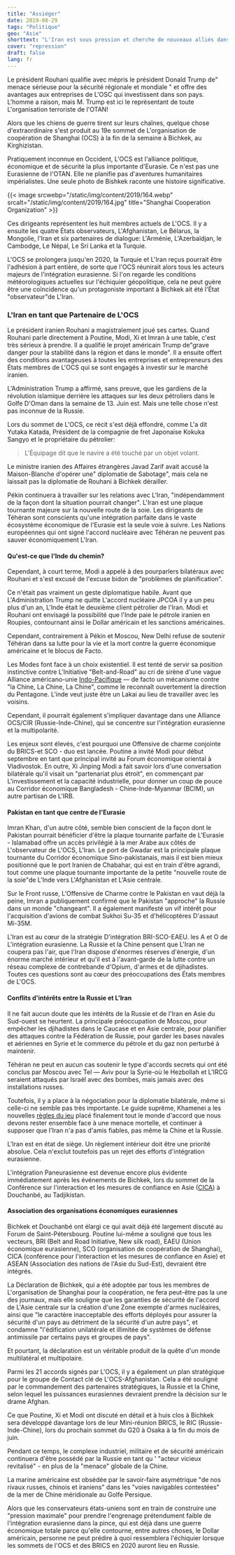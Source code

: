 ```yaml
---
title: "Assiéger"
date: 2019-08-29
tags: "Politique"
geo: "Asie"
shorttext: "L'Iran est sous pression et cherche de nouveaux alliés dans la région eurasienne."
cover: "repression"
draft: false
lang: fr
---
```


Le président Rouhani qualifie avec mépris le président Donald Trump de" menace sérieuse pour la sécurité régionale et mondiale " et offre des avantages aux entreprises de L'OSC qui investissent dans son pays. L'homme a raison, mais M. Trump est ici le représentant de toute L'organisation terroriste de l'OTAN!

Alors que les chiens de guerre tirent sur leurs chaînes, quelque chose d'extraordinaire s'est produit au 19e sommet de L'organisation de coopération de Shanghai (OCS) à la fin de la semaine à Bichkek, au Kirghizistan.

Pratiquement inconnue en Occident, L'OCS est l'alliance politique, économique et de sécurité la plus importante d'Eurasie. Ce n'est pas une Eurasienne de l'OTAN. Elle ne planifie pas d'aventures humanitaires impérialistes. Une seule photo de Bishkek raconte une histoire significative.

{{< image srcwebp="/static/img/content/2019/164.webp" srcalt="/static/img/content/2019/164.jpg" title="Shanghai Cooperation Organization" >}}

Ces dirigeants représentent les huit membres actuels de L'OCS. Il y a ensuite les quatre États observateurs, L'Afghanistan, Le Bélarus, la Mongolie, l'Iran et six partenaires de dialogue: L'Arménie, L'Azerbaïdjan, le Cambodge, Le Népal, Le Sri Lanka et la Turquie.

L'OCS se prolongera jusqu'en 2020, la Turquie et L'Iran reçus pourrait être l'adhésion à part entière, de sorte que l'OCS réunirait alors tous les acteurs majeurs de l'intégration eurasienne. Si l'on regarde les conditions météorologiques actuelles sur l'échiquier géopolitique, cela ne peut guère être une coïncidence qu'un protagoniste important à Bichkek ait été l'État "observateur"de L'Iran.

### L'Iran en tant que Partenaire de L'OCS

Le président iranien Rouhani a magistralement joué ses cartes. Quand Rouhani parle directement à Poutine, Modi, Xi et Imran à une table, c'est très sérieux à prendre. Il a qualifié le projet américain Trump de"grave danger pour la stabilité dans la région et dans le monde". Il a ensuite offert des conditions avantageuses à toutes les entreprises et entrepreneurs des États membres de L'OCS qui se sont engagés à investir sur le marché iranien.

L'Administration Trump a affirmé, sans preuve, que les gardiens de la révolution islamique derrière les attaques sur les deux pétroliers dans le Golfe D'Oman dans la semaine de 13. Juin est. Mais une telle chose n'est pas inconnue de la Russie. 

Lors du sommet de L'OCS, ce récit s'est déjà effondré, comme L'a dit Yutaka Katada, Président de la compagnie de fret Japonaise Kokuka Sangyo et le propriétaire du pétrolier:

> L'Équipage dit que le navire a été touché par un objet volant.

Le ministre iranien des Affaires étrangères Javad Zarif avait accusé la Maison-Blanche d'opérer une" diplomatie de Sabotage", mais cela ne laissait pas la diplomatie de Rouhani à Bichkek dérailler.

Pékin continuera à travailler sur les relations avec L'Iran, "indépendamment de la façon dont la situation pourrait changer". L'Iran est une plaque tournante majeure sur la nouvelle route de la soie. Les dirigeants de Téhéran sont conscients qu'une intégration parfaite dans le vaste écosystème économique de l'Eurasie est la seule voie à suivre. Les Nations européennes qui ont signé l'accord nucléaire avec Téhéran ne peuvent pas sauver économiquement L'Iran.

#### Qu'est-ce que l'Inde du chemin?

Cependant, à court terme, Modi a appelé à des pourparlers bilatéraux avec Rouhani et s'est excusé de l'excuse bidon de "problèmes de planification".

Ce n'était pas vraiment un geste diplomatique habile. Avant que L'Administration Trump ne quitte L'accord nucléaire JPCOA il y a un peu plus d'un an, L'Inde était le deuxième client pétrolier de l'Iran. Modi et Rouhani ont envisagé la possibilité que l'Inde paie le pétrole iranien en Roupies, contournant ainsi le Dollar américain et les sanctions américaines.

Cependant, contrairement à Pékin et Moscou, New Delhi refuse de soutenir Téhéran dans sa lutte pour la vie et la mort contre la guerre économique américaine et le blocus de Facto.

Les Modes font face à un choix existentiel. Il est tenté de servir sa position instinctive contre L'Initiative "Belt-and-Road" au cri de sirène d'une vague Alliance américano-unie [Indo-Pacifique](https://www.defense.gov/Newsroom/Releases/Release/Article/1863396/dod-releases-indo-pacific-strategy-report/source/GovDelivery/fbclid/IwAR0qQXm4Oe5xwDF-vIwIjIx2_8YCUw1IwqVJiaalGjbYFjsds0NHr9sX1X4/ "DOD Releases Indo-Pacific Strategy Report") — de facto un mécanisme contre "la Chine, La Chine, La Chine", comme le reconnaît ouvertement la direction du Pentagone. L'inde veut juste être un Lakai au lieu de travailler avec les voisins.

Cependant, il pourrait également s'impliquer davantage dans une Alliance OCS/CIR (Russie-Inde-Chine), qui se concentre sur l'intégration eurasienne et la multipolarité.

Les enjeux sont élevés, c'est pourquoi une Offensive de charme conjointe du BRICS-et SCO - duo est lancée. Poutine a invité Modi pour début septembre en tant que principal invité au Forum économique oriental à Vladivostok. En outre, Xi Jinping Modi a fait savoir lors d'une conversation bilatérale qu'il visait un "partenariat plus étroit", en commençant par L'investissement et la capacité industrielle, pour donner un coup de pouce au Corridor économique Bangladesh - Chine-Inde-Myanmar (BCIM), un autre partisan de L'IRB.

#### Pakistan en tant que centre de l'Eurasie

Imran Khan, d'un autre côté, semble bien conscient de la façon dont le Pakistan pourrait bénéficier d'être la plaque tournante parfaite de L'Eurasie - Islamabad offre un accès privilégié à la mer Arabe aux côtés de L'observateur de L'OCS, L'Iran. Le port de Gwadar est la principale plaque tournante du Corridor économique Sino-pakistanais, mais il est bien mieux positionné que le port Iranien de Chabahar, qui est en train d'être agrandi, tout comme une plaque tournante importante de la petite "nouvelle route de la soie"de L'Inde vers L'Afghanistan et L'Asie centrale.

Sur le Front russe, L'Offensive de Charme contre le Pakistan en vaut déjà la peine, Imran a publiquement confirmé que le Pakistan "approche" la Russie dans un monde "changeant". Il a également manifesté un vif intérêt pour l'acquisition d'avions de combat Sukhoi Su-35 et d'hélicoptères D'assaut Mi-35M.

L'Iran est au cœur de la stratégie D'intégration BRI-SCO-EAEU. les A et O de L'intégration eurasienne. La Russie et la Chine pensent que L'Iran ne coupera pas l'air, que l'Iran dispose d'énormes réserves d'énergie, d'un énorme marché intérieur et qu'il est à l'avant-garde de la lutte contre un réseau complexe de contrebande d'Opium, d'armes et de djihadistes. Toutes ces questions sont au cœur des préoccupations des États membres de L'OCS.

#### Conflits d'intérêts entre la Russie et L'Iran

Il ne fait aucun doute que les intérêts de la Russie et de l'Iran en Asie du Sud-ouest se heurtent. La principale préoccupation de Moscou, pour empêcher les djihadistes dans le Caucase et en Asie centrale, pour planifier des attaques contre la Fédération de Russie, pour garder les bases navales et aériennes en Syrie et le commerce du pétrole et du gaz non perturbé à maintenir.

Téhéran ne peut en aucun cas soutenir le type d'accords secrets qui ont été conclus par Moscou avec Tel — Aviv pour la Syrie-où le Hezbollah et L'IRCG seraient attaqués par Israël avec des bombes, mais jamais avec des installations russes.

Toutefois, il y a place à la négociation pour la diplomatie bilatérale, même si celle-ci ne semble pas très importante. Le guide suprême, Khamenei a les nouvelles [règles du jeu](https://ejmagnier.com/2019/06/13/irans-leader-of-the-revolution-recommends-four-steps-for-confronting-the-us/ "IRAN’S LEADER OF THE REVOLUTION RECOMMENDS FOUR STEPS FOR CONFRONTING THE US") placé finalement tout le monde d'accord que nous devons rester ensemble face à une menace mortelle, et continuer à supposer que l'Iran n'a pas d'amis fiables, pas même la Chine et la Russie.

L'Iran est en état de siège. Un règlement intérieur doit être une priorité absolue. Cela n'exclut toutefois pas un rejet des efforts d'intégration eurasienne.

L'intégration Paneurasienne est devenue encore plus évidente immédiatement après les événements de Bichkek, lors du sommet de la Conférence sur l'interaction et les mesures de confiance en Asie ([CICA](https://tass.com/economy/1063957 "Russia calls for abandoning global trade wars - Putin")) à Douchanbé, au Tadjikistan.

#### Association des organisations économiques eurasiennes

Bichkek et Douchanbé ont élargi ce qui avait déjà été largement discuté au Forum de Saint-Pétersbourg. Poutine lui-même a souligné que tous les vecteurs, BRI (Belt and Road Initiative, New silk road), EAEU (Union économique eurasienne), SCO (organisation de coopération de Shanghai), CICA (conférence pour l'interaction et les mesures de confiance en Asie) et ASEAN (Association des nations de l'Asie du Sud-Est), devraient être intégrés.

La Déclaration de Bichkek, qui a été adoptée par tous les membres de L'organisation de Shanghai pour la coopération, ne fera peut-être pas la une des journaux, mais elle souligne que les garanties de sécurité de l'accord de L'Asie centrale sur la création d'une Zone exempte d'armes nucléaires, ainsi que "le caractère inacceptable des efforts déployés pour assurer la sécurité d'un pays au détriment de la sécurité d'un autre pays", et condamne "l'édification unilatérale et illimitée de systèmes de défense antimissile par certains pays et groupes de pays".

Et pourtant, la déclaration est un véritable produit de la quête d'un monde multilatéral et multipolaire.

Parmi les 21 accords signés par L'OCS, il y a également un plan stratégique pour le groupe de Contact clé de L'OCS-Afghanistan. Cela a été souligné par le commandement des partenaires stratégiques, la Russie et la Chine, selon lequel les puissances eurasiennes devraient prendre la décision sur le drame Afghan.

Ce que Poutine, Xi et Modi ont discuté en détail et à huis clos à Bichkek sera développé davantage lors de leur Mini-réunion BRICS, le RIC (Russie-Inde-Chine), lors du prochain sommet du G20 à Osaka à la fin du mois de juin.

Pendant ce temps, le complexe industriel, militaire et de sécurité américain continuera d'être possédé par la Russie en tant qu ' "acteur vicieux revitalisé" - en plus de la "menace" globale de la Chine.

La marine américaine est obsédée par le savoir-faire asymétrique "de nos rivaux russes, chinois et iraniens" dans les "voies navigables contestées" de la mer de Chine méridionale au Golfe Persique.

Alors que les conservateurs états-uniens sont en train de construire une "pression maximale" pour prendre l'engrenage prétendument faible de l'intégration eurasienne dans la pince, qui est déjà dans une guerre économique totale parce qu'elle contourne, entre autres choses, le Dollar américain, personne ne peut prédire à quoi ressemblera l'échiquier lorsque les sommets de l'OCS et des BRICS en 2020 auront lieu en Russie.
